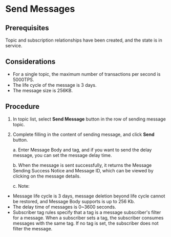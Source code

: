 # Send Messages
## Prerequisites
Topic and subscription relationships have been created, and the state is in service.

## Considerations
* For a single topic, the maximum number of transactions per second is 5000TPS.
* The life cycle of the message is 3 days.
* The message size is 256KB.
## Procedure
1. In topic list, select **Send Message** button in the row of sending message topic.
 
2. Complete filling in the content of sending message, and click **Send** button. 
 

    a. Enter Message Body and tag, and if you want to send the delay message, you can set the message delay time.

    b. When the message is sent successfully, it returns the Message Sending Success Notice and Message ID, which can be viewed by clicking on the message details.

    c. Note:
*	Message life cycle is 3 days, message deletion beyond life cycle cannot be restored, and Message Body supports is up to 256 Kb.
*	The delay time of messages is 0~3600 seconds. 
*	Subscriber tag rules specify that a tag is a message subscriber's filter for a message. When a subscriber sets a tag, the subscriber consumes messages with the same tag. If no tag is set, the subscriber does not filter the message. 

